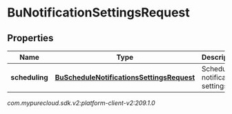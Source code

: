 # BuNotificationSettingsRequest


## Properties

| Name | Type | Description | Notes |
| ------------ | ------------- | ------------- | ------------- |
| **scheduling** | [**BuScheduleNotificationsSettingsRequest**](BuScheduleNotificationsSettingsRequest) | Schedule notification settings |  [optional] |




_com.mypurecloud.sdk.v2:platform-client-v2:209.1.0_
